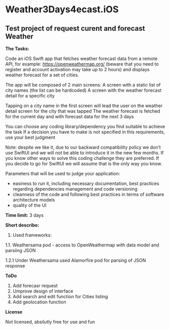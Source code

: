 # Weather3Days4ecast.iOS

## Test project of request curent and forecast Weather

**The Tasks:**

Code an iOS Swift app that fetches weather forecast data from a remote API, for example: https://openweathermap.org/ (beware that you need to register and account activation may take up to 2 hours) and displays weather forecast for a set of cities.
 
The app will be composed of 2 main screens:
A screen with a static list of city names (the list can be hardcoded)
A screen with the weather forecast detail for a specific city
 
Tapping on a city name in the first screen will lead the user on the weather detail screen for the city that was tapped
The weather forecast is fetched for the current day and with forecast data for the next 3 days
 
You can choose any coding library/dependency you find suitable to achieve the task
If a decision you have to make is not specified in this requirements, use your best judgment
 
Note:
despite we like it, due to our backward compatibility policy we don’t use SwiftUI and we will not be able to introduce it in the new few months. If you know other ways to solve this coding challenge they are preferred. If you decide to go for SwiftUI we will assume that is the only way you know.
 
Parameters that will be used to judge your application:
- easiness to run it, including necessary documentation, best practices regarding dependencies management and code versioning
- cleanness of the code and following best practices in terms of software architecture models
- quality of the UI

**Time limit:** 3 days

**Short describe:**

1. Used frameworks:

1.1. Weathersama pod - access to OpenWeathermap with data model and parsiing JSON

1.2.1 Under Weathersama used Alamorfire pod for parsing of JSON response

**ToDo**

1. Add forecasr request
2. Umprove design of interface
3. Add search and edit function for Cities listing
4. Add geolocation function

**License**

Not licensed, absilutly free for use and fun
